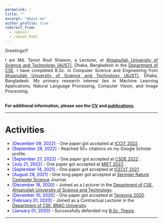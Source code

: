 ```yaml
---
permalink: /
title: ""
excerpt: "About me"
author_profile: true
redirect_from: 
  - /about/
  - /about.html
---
```


Greetings!!!

<div style="text-align: justify"> 

I am Md. Tanvir Rouf Shawon, a Lecturer, at <a href="http://aust.edu/">Ahsanullah University of Science and Technology (AUST)</a>, Dhaka, Bangladesh in the <a href="https://www.aust.edu/cse">Department of CSE</a>. I have completed B.Sc. in Computer Science and Engineering from <a href="http://aust.edu/">Ahsanullah University of Science and Technology (AUST)</a>, Dhaka, Bangladesh. My primary research interest lies in Machine Learning Applications, Natural Language Processing, Computer Vision, and Image Processing.<br /><br /></div>
   

**For additional information, please see the [CV](https://shawon-tanvir.github.io/cv/) and [publications](https://shawon-tanvir.github.io/publications/).**

-----------


# Activities 
* <span style="color:Blue"> [December 09, 2022] </span> - One paper got accepted at [ICCIT 2022](https://iccit.org.bd/2022/) .
* <span style="color:Blue"> [September 29, 2022] </span> - Reached 50+ citations on my Google Scholar profile. 
* <span style="color:Blue"> [September 27, 2022] </span> - One paper got accepted at [CSDE 2022](https://ieee-csde.org/csde2022) .
* <span style="color:Blue"> [July 21, 2022] </span> - One paper got accepted at [MIET 2022](https://confmiet.org/) .
* <span style="color:Blue"> [September 14, 2021] </span> - One paper got accepted at [ICECIT 2021](https://conference.ku.ac.bd/ICECIT/2021/) .
* <span style="color:Blue"> [August 28, 2021] </span> - One long paper got accepted at [Springer Nature Computer Science](https://link.springer.com/article/10.1007/s42979-021-00823-1) Journal.
* <span style="color:Blue"> [December 16, 2020] </span> - Joined as a Lecturer in the [Department of CSE, Ahsanullah University of Science and Technology](http://aust.edu/).
* <span style="color:Blue"> [December 10, 2020] </span> - One paper got accepted at [Tensymp 2020](http://tensymp2020.com/).
* <span style="color:Blue"> [February 01, 2020] </span> - Joined as a Contractual Lecturer in the [Department of CSE, BRAC University](https://www.bracu.ac.bd/).
* <span style="color:Blue"> [January 01, 2020]  </span> - Successfully defended my [B.Sc. Thesis](https://Farzad-1996.github.io/files/Farzad_B.Sc._Thesis.pdf). 

<script type="text/javascript" src="//rf.revolvermaps.com/0/0/8.js?i=52vxgbx02tg&amp;m=0&amp;c=ff0000&amp;cr1=ffffff&amp;f=arial&amp;l=33" async="async"></script>

-----------



